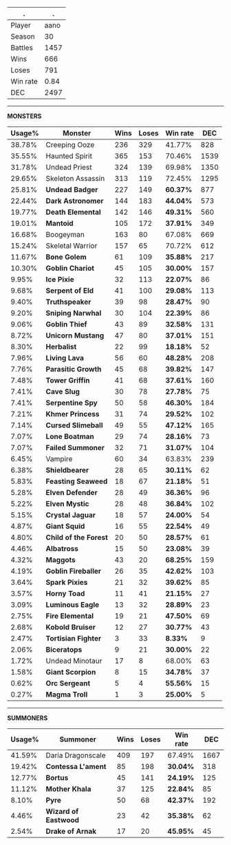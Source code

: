 .|.
|-|-
Player|aano
Season|30
Battles|1457
Wins|666
Loses|791
Win rate|0.84
DEC|2497

---
**MONSTERS**

Usage%|Monster|Wins|Loses|Win rate|DEC|
-|-|-|-|-|-|
38.78%|Creeping Ooze|236|329|41.77%|828|
35.55%|Haunted Spirit|365|153|70.46%|1539|
31.78%|Undead Priest|324|139|69.98%|1350|
29.65%|Skeleton Assassin|313|119|72.45%|1295|
25.81%|**Undead Badger**|227|149|**60.37%**|877|
22.44%|**Dark Astronomer**|144|183|**44.04%**|573|
19.77%|**Death Elemental**|142|146|**49.31%**|560|
19.01%|**Mantoid**|105|172|**37.91%**|349|
16.68%|Boogeyman|163|80|67.08%|669|
15.24%|Skeletal Warrior|157|65|70.72%|612|
11.67%|**Bone Golem**|61|109|**35.88%**|217|
10.30%|**Goblin Chariot**|45|105|**30.00%**|157|
9.95%|**Ice Pixie**|32|113|**22.07%**|86|
9.68%|**Serpent of Eld**|41|100|**29.08%**|113|
9.40%|**Truthspeaker**|39|98|**28.47%**|90|
9.20%|**Sniping Narwhal**|30|104|**22.39%**|86|
9.06%|**Goblin Thief**|43|89|**32.58%**|131|
8.72%|**Unicorn Mustang**|47|80|**37.01%**|151|
8.30%|**Herbalist**|22|99|**18.18%**|52|
7.96%|**Living Lava**|56|60|**48.28%**|208|
7.76%|**Parasitic Growth**|45|68|**39.82%**|147|
7.48%|**Tower Griffin**|41|68|**37.61%**|160|
7.41%|**Cave Slug**|30|78|**27.78%**|75|
7.41%|**Serpentine Spy**|50|58|**46.30%**|184|
7.21%|**Khmer Princess**|31|74|**29.52%**|102|
7.14%|**Cursed Slimeball**|49|55|**47.12%**|165|
7.07%|**Lone Boatman**|29|74|**28.16%**|73|
7.07%|**Failed Summoner**|32|71|**31.07%**|104|
6.45%|Vampire|60|34|63.83%|239|
6.38%|**Shieldbearer**|28|65|**30.11%**|62|
5.83%|**Feasting Seaweed**|18|67|**21.18%**|51|
5.28%|**Elven Defender**|28|49|**36.36%**|96|
5.22%|**Elven Mystic**|28|48|**36.84%**|102|
5.15%|**Crystal Jaguar**|18|57|**24.00%**|54|
4.87%|**Giant Squid**|16|55|**22.54%**|49|
4.80%|**Child of the Forest**|20|50|**28.57%**|61|
4.46%|**Albatross**|15|50|**23.08%**|39|
4.32%|**Maggots**|43|20|**68.25%**|159|
4.19%|**Goblin Fireballer**|26|35|**42.62%**|103|
3.64%|**Spark Pixies**|21|32|**39.62%**|85|
3.57%|**Horny Toad**|11|41|**21.15%**|27|
3.09%|**Luminous Eagle**|13|32|**28.89%**|23|
2.75%|**Fire Elemental**|19|21|**47.50%**|69|
2.68%|**Kobold Bruiser**|12|27|**30.77%**|43|
2.47%|**Tortisian Fighter**|3|33|**8.33%**|9|
2.06%|**Biceratops**|9|21|**30.00%**|22|
1.72%|Undead Minotaur|17|8|68.00%|63|
1.58%|**Giant Scorpion**|8|15|**34.78%**|37|
0.62%|**Orc Sergeant**|5|4|**55.56%**|15|
0.27%|**Magma Troll**|1|3|**25.00%**|5|

---
**SUMMONERS**

Usage%|Summoner|Wins|Loses|Win rate|DEC|
-|-|-|-|-|-|
41.59%|Daria Dragonscale|409|197|67.49%|1667|
19.42%|**Contessa L'ament**|85|198|**30.04%**|318|
12.77%|**Bortus**|45|141|**24.19%**|125|
11.12%|**Mother Khala**|37|125|**22.84%**|85|
8.10%|**Pyre**|50|68|**42.37%**|192|
4.46%|**Wizard of Eastwood**|23|42|**35.38%**|62|
2.54%|**Drake of Arnak**|17|20|**45.95%**|45|
